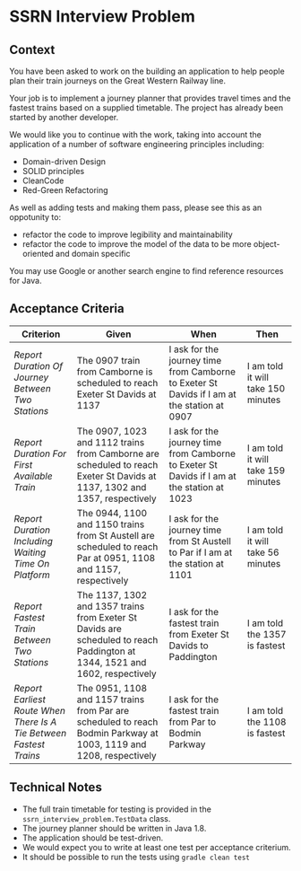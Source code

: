 # SSRN Interview Problem

## Context
You have been asked to work on the building an application to help people plan their train journeys on the Great Western Railway line.

Your job is to implement a journey planner that provides travel times and the fastest trains based on a supplied timetable.  The project has already been started by another developer.

We would like you to continue with the work, taking into account the application of a number of software engineering principles including:

* Domain-driven Design
* SOLID principles
* CleanCode
* Red-Green Refactoring

As well as adding tests and making them pass, please see this as an oppotunity to: 

*  refactor the code to improve legibility and maintainability
*  refactor the code to improve the model of the data to be more object-oriented and domain specific

You may use Google or another search engine to find reference resources for Java.
 
## Acceptance Criteria
|Criterion|Given|When|Then|
|---|-----|----|----|
|*Report Duration Of Journey Between Two Stations*|The 0907 train from Camborne is scheduled to reach Exeter St Davids at 1137|I ask for the journey time from Camborne to Exeter St Davids if I am at the station at 0907|I am told it will take 150 minutes|
|*Report Duration For First Available Train*|The 0907, 1023 and 1112 trains from Camborne are scheduled to reach Exeter St Davids at 1137, 1302 and 1357, respectively|I ask for the journey time from Camborne to Exeter St Davids if I am at the station at 1023|I am told it will take 159 minutes|
|*Report Duration Including Waiting Time On Platform*|The 0944, 1100 and 1150 trains from St Austell are scheduled to reach Par at 0951, 1108 and 1157, respectively|I ask for the journey time from St Austell to Par if I am at the station at 1101|I am told it will take 56 minutes|
|*Report Fastest Train Between Two Stations*|The 1137, 1302 and 1357 trains from Exeter St Davids are scheduled to reach Paddington at 1344, 1521 and 1602, respectively|I ask for the fastest train from Exeter St Davids to Paddington|I am told the 1357 is fastest|
|*Report Earliest Route When There Is A Tie Between Fastest Trains*|The 0951, 1108 and 1157 trains from Par are scheduled to reach Bodmin Parkway at 1003, 1119 and 1208, respectively|I ask for the fastest train from Par to Bodmin Parkway|I am told the 1108 is fastest|

## Technical Notes
* The full train timetable for testing is provided in the `ssrn_interview_problem.TestData` class.
* The journey planner should be written in Java 1.8.
* The application should be test-driven.
* We would expect you to write at least one test per acceptance criterium.
* It should be possible to run the tests using `gradle clean test`